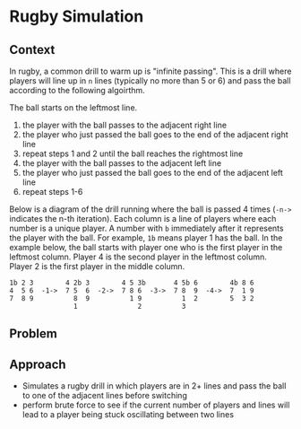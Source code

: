 # Rugby Simulation

## Context

In rugby, a common drill to warm up is "infinite passing". This is a drill where players will line up in `n` lines (typically no more than 5 or 6) and pass the ball according to the following algoirthm. 

The ball starts on the leftmost line. 

1. the player with the ball passes to the adjacent right line
2. the player who just passed the ball goes to the end of the adjacent right line
3. repeat steps 1 and 2 until the ball reaches the rightmost line
4. the player with the ball passes to the adjacent left line 
5. the player who just passed the ball goes to the end of the adjacent left line
6. repeat steps 1-6

Below is a diagram of the drill running where the ball is passed 4 times (`-n->` indicates the n-th iteration). Each column is a line of players where each number is a unique player. A number with `b` immediately after it represents the player with the ball. For example, `1b` means player 1 has the ball. In the example below, the ball starts with player one who is the first player in the leftmost column. Player 4 is the second player in the leftmost column. Player 2 is the first player in the middle column.  
```
1b 2 3        4 2b 3        4 5 3b       4 5b 6        4b 8 6
4  5 6  -1->  7 5  6  -2->  7 8 6  -3->  7 8  9  -4->  7  1 9
7  8 9          8  9          1 9          1  2        5  3 2
                1               2          3
```

## Problem

## Approach
- Simulates a rugby drill in which players are in 2+ lines and pass the ball to one of the adjacent lines before switching
- perform brute force to see if the current number of players and lines will lead to a player being stuck oscillating between two lines
